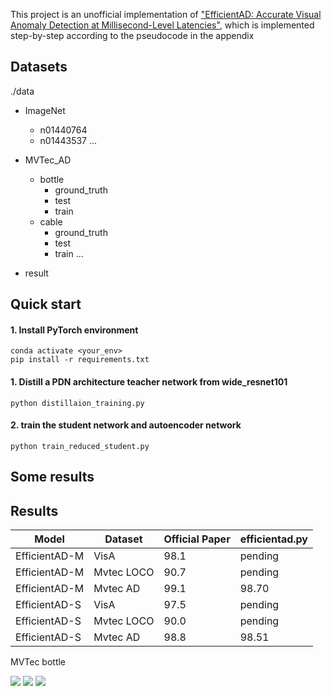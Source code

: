 This project is an unofficial implementation of ["EfficientAD: Accurate Visual Anomaly Detection at Millisecond-Level Latencies"](https://paperswithcode.com/paper/efficientad-accurate-visual-anomaly-detection),  which is implemented step-by-step according to the pseudocode in the appendix

## Datasets
./data 
- ImageNet
    - n01440764
    - n01443537
    ... 

- MVTec_AD
    - bottle
        - ground_truth
        - test
        - train
    - cable
        - ground_truth
        - test
        - train
    ... 
- result

## Quick start

#### 1. Install PyTorch environment
```
conda activate <your_env>
pip install -r requirements.txt
```

#### 1. Distill a PDN architecture teacher network from wide_resnet101
```
python distillaion_training.py
```

#### 2. train the student network and autoencoder network
```
python train_reduced_student.py
```

## Some results

## Results

| Model         | Dataset    | Official Paper | efficientad.py |
|---------------|------------|----------------|----------------|
| EfficientAD-M | VisA       | 98.1           | pending        |
| EfficientAD-M | Mvtec LOCO | 90.7           | pending        |
| EfficientAD-M | Mvtec AD   | 99.1           | 98.70          |
| EfficientAD-S | VisA       | 97.5           | pending        |
| EfficientAD-S | Mvtec LOCO | 90.0           | pending        |
| EfficientAD-S | Mvtec AD   | 98.8           | 98.51          |

MVTec bottle

![](https://user-images.githubusercontent.com/54716527/235113149-1c33a160-4da0-4a48-8586-0e34e033fc63.png)
![](https://user-images.githubusercontent.com/54716527/235113227-a88648f9-804a-4b53-aef5-169846661526.png)
![](https://user-images.githubusercontent.com/54716527/235113302-2ef6b2c3-4abd-4e3a-9ce4-f6accead5f26.png)
